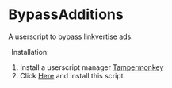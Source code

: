 # BypassAdditions

A userscript to bypass linkvertise ads.

-Installation:
1. Install a userscript manager <a href="https://chrome.google.com/webstore/detail/tampermonkey/dhdgffkkebhmkfjojejmpbldmpobfkfo?hl=en">Tampermonkey</a>
2. Click <a href="https://github.com/FireMasterK/BypassAdditions/raw/master/script.user.js">Here</a> and install this script.
